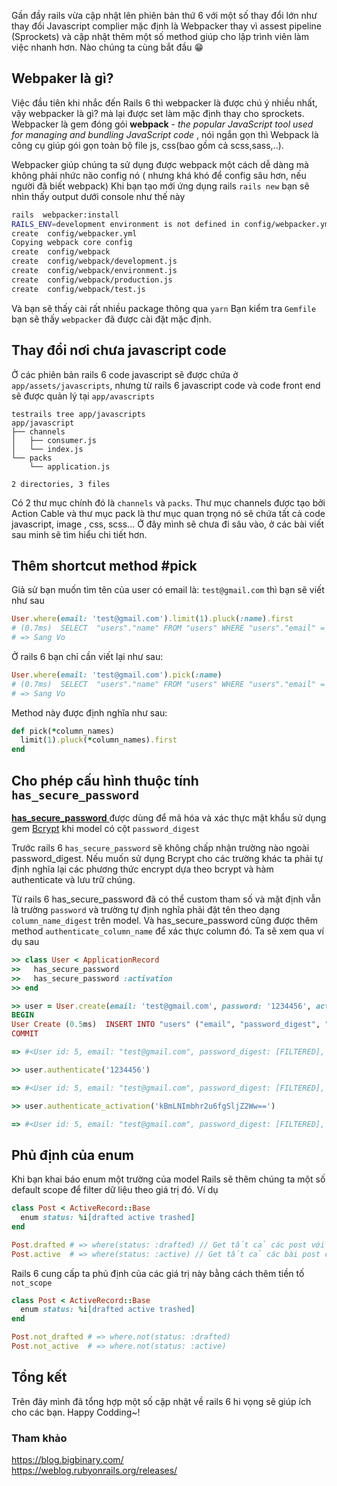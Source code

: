 Gần đầy rails vừa cập nhật lên phiên bản thứ 6 với một số thay đổi lớn như thay đổi Javascript complier mặc định là Webpacker thay vì assest pipeline (Sprockets) và cập nhật thêm một số method giúp cho lập trình viên làm việc nhanh hơn. Nào chúng ta cùng bắt đầu :grin:
## Webpaker là gì?
Việc đầu tiên khi nhắc đến Rails 6 thì webpacker là được chú ý nhiều nhất, vậy webpacker là gì? mà lại được set làm mặc định thay cho sprockets. 
Webpacker là gem đóng gói **webpack** -   *the popular JavaScript tool used for managing and bundling JavaScript code*  , nói  ngắn gọn thì Webpack là công cụ giúp gói gọn toàn bộ file js, css(bao gồm cả scss,sass,..).

Webpacker giúp chúng ta sử dụng được webpack một cách dễ dàng mà không phải nhức não config nó ( nhưng khá khó để config sâu hơn, nếu người đã biết webpack)
Khi bạn tạo mới ứng dụng rails `rails new` bạn sẽ nhìn thấy output dưới console như thế này

```sh
rails  webpacker:install
RAILS_ENV=development environment is not defined in config/webpacker.yml, falling back to production environment
create  config/webpacker.yml
Copying webpack core config
create  config/webpack
create  config/webpack/development.js
create  config/webpack/environment.js
create  config/webpack/production.js
create  config/webpack/test.js
```
Và bạn sẽ thấy cài rất nhiều package thông qua `yarn`
Bạn kiểm tra `Gemfile` bạn sẽ thấy `webpacker` đã được cài đặt mặc định.
## Thay đổi nơi chưa javascript code
Ở các phiên bản rails 6 code javascript sẽ được chứa ở `app/assets/javascripts`,  nhưng từ rails 6 javascript code và code front end sẽ được quản lý tại `app/avascripts`

```
testrails tree app/javascripts
app/javascript
├── channels
│   ├── consumer.js
│   └── index.js
└── packs
    └── application.js

2 directories, 3 files
```

Có 2 thư mục chính đó là `channels` và `packs`. Thư mục channels được tạo bởi Action Cable và thư mục pack là thư mục quan trọng nó sẽ chứa tất cả code javascript, image , css, scss...
Ở đây mình sẽ chưa đi sâu vào, ở các bài viết sau minh sẽ tìm hiểu chi tiết hơn.

## Thêm shortcut method #pick

Giả sử bạn muốn tìm tên của user có email là: `test@gmail.com` thì bạn sẽ viết như sau
```ruby
User.where(email: 'test@gmail.com').limit(1).pluck(:name).first
# (0.7ms)  SELECT  "users"."name" FROM "users" WHERE "users"."email" = $1 LIMIT $2  [["email", "test@gmail.com"], ["LIMIT", 1]]
# => Sang Vo
```
Ở rails 6 bạn chỉ cần viết lại như sau:
```ruby
User.where(email: 'test@gmail.com').pick(:name)
# (0.7ms)  SELECT  "users"."name" FROM "users" WHERE "users"."email" = $1 LIMIT $2  [["email", "test@gmail.com"], ["LIMIT", 1]]
# => Sang Vo
```

Method này được định nghĩa như sau:
```ruby
def pick(*column_names)
  limit(1).pluck(*column_names).first
end
```
## Cho phép cấu hình thuộc tính `has_secure_password`
[**has_secure_password** ](https://api.rubyonrails.org/v5.2/classes/ActiveModel/SecurePassword/ClassMethods.html#method-i-has_secure_password) được dùng để mã hóa và xác thực mật khẩu sử dụng gem [Bcrypt](https://github.com/codahale/bcrypt-ruby) khi model có cột `password_digest`

Trước rails 6  `has_secure_password` sẽ không chấp nhận trường nào ngoài password_digest. Nếu muốn sử dụng Bcrypt cho các trường khác ta phải tự định nghĩa lại các phương thức encrypt dựa theo bcrypt và hàm authenticate và lưu trữ chúng. 

Từ rails 6 has_secure_password đã có thể custom tham số và mặt định vẫn là trường `password` và trường tự định nghĩa phải đặt tên theo dạng `column_name_digest` trên model. Và has_secure_password cũng được thêm method `authenticate_column_name` để xác thực column đó.
Ta sẽ xem qua ví dụ sau
```ruby
>> class User < ApplicationRecord
>>   has_secure_password
>>   has_secure_password :activation
>> end

>> user = User.create(email: 'test@gmail.com', password: '1234456', activation: 'kBmLNImbhr2u6fgSljZ2Ww==')
BEGIN
User Create (0.5ms)  INSERT INTO "users" ("email", "password_digest", "activation_digest", "created_at", "updated_at") VALUES ($1, $2, $3, $4, $5) RETURNING "id"  [["email", "test@gmail.com"], ["password_digest", "$2a$10$nUiO7E2XrIJx/sSdpG0JAOL00uFvPRH7kXHLk5f/6qA1zLPHIrpPy"], ["activation_digest", "$2a$10$l6cTpHwV9xOEn2.OumI29OnualGpvr1CgrNrbuMuHyGTltko8eBG2"], ["created_at", "2019-11-17 23:42:28.723431"], ["updated_at", "2019-11-17 23:42:28.723431"]]
COMMIT

=> #<User id: 5, email: "test@gmail.com", password_digest: [FILTERED], activation_digest: [FILTERED], created_at: "2019-11-17 23:42:28", updated_at: "2019-11-17 23:42:28">

>> user.authenticate('1234456')

=> #<User id: 5, email: "test@gmail.com", password_digest: [FILTERED], activation_digest: [FILTERED], created_at: "2019-11-17 23:42:28", updated_at: "2019-11-17 23:42:28">

>> user.authenticate_activation('kBmLNImbhr2u6fgSljZ2Ww==')

=> #<User id: 5, email: "test@gmail.com", password_digest: [FILTERED], activation_digest: [FILTERED], created_at: "2019-11-17 23:42:28", updated_at: "2019-11-17 23:42:28">
```
## Phủ định của enum
Khi bạn khai báo enum một trường của model Rails sẽ thêm chúng ta một số default scope để filter dữ liệu theo giá trị đó.
Ví dụ
```ruby
class Post < ActiveRecord::Base
  enum status: %i[drafted active trashed]
end

Post.drafted # => where(status: :drafted) // Get tất cả các post với trạng thái drafter
Post.active  # => where(status: :active) // Get tất cả các bài post có trạng thái active
```
Rails 6 cung cấp ta phủ định của các  giá trị này bằng cách thêm tiền tố `not_scope`
```ruby
class Post < ActiveRecord::Base
  enum status: %i[drafted active trashed]
end

Post.not_drafted # => where.not(status: :drafted)
Post.not_active  # => where.not(status: :active)
```

## Tổng kết
Trên đây mình đã tổng hợp một số cập nhật về rails 6 hi vọng sẽ giúp ích cho các bạn.
Happy Codding~!

### Tham khảo
https://blog.bigbinary.com/  
https://weblog.rubyonrails.org/releases/